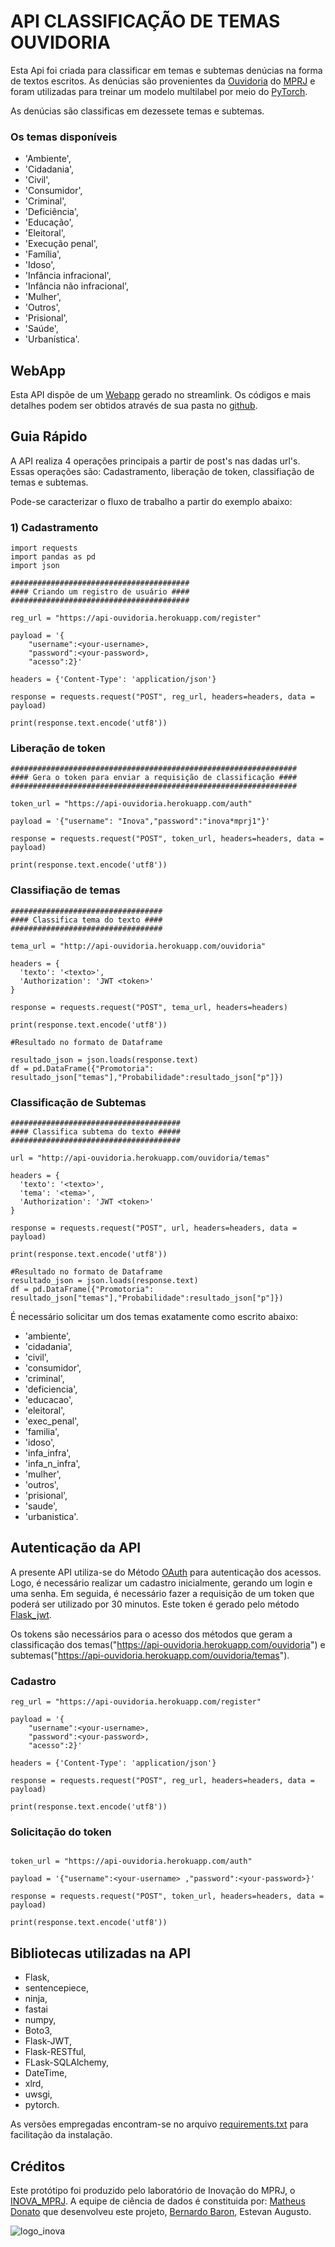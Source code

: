 

# API CLASSIFICAÇÃO DE TEMAS OUVIDORIA

Esta Api foi criada para classificar em temas e subtemas denúcias na forma de textos escritos. As denúcias são provenientes da [Ouvidoria](https://www.mprj.mp.br/comunicacao/ouvidoria) do [MPRJ](http://www.mprj.mp.br/) e foram utilizadas para treinar um modelo multilabel por meio do [PyTorch](https://pytorch.org/).

As denúcias são classificas em dezessete temas e subtemas.

### Os temas disponíveis

* 'Ambiente',
* 'Cidadania',
* 'Civil',
* 'Consumidor',
* 'Criminal',
* 'Deficiência',
* 'Educação',
* 'Eleitoral',
* 'Execução penal',
* 'Família',
* 'Idoso',
* 'Infância infracional',
* 'Infância não infracional',
* 'Mulher',
* 'Outros',
* 'Prisional',
* 'Saúde',
* 'Urbanística'.

## WebApp

Esta API dispõe de um [Webapp](https://app-ouvidoria-subtemas.herokuapp.com/) gerado no streamlink. Os códigos e mais detalhes podem ser obtidos através de sua pasta no [github](https://github.com/matheus-donato/APP_OUVIDORIA).



## Guia Rápido

A API realiza 4 operações principais a partir de post's nas dadas url's. Essas operações são: Cadastramento, liberação de token, classifiação de temas e subtemas.

Pode-se caracterizar o fluxo de trabalho a partir do exemplo abaixo:

### 1) Cadastramento
```
import requests
import pandas as pd
import json

```

```
########################################
#### Criando um registro de usuário ####
########################################

reg_url = "https://api-ouvidoria.herokuapp.com/register"

payload = '{
    "username":<your-username>,
    "password":<your-password>,
    "acesso":2}'

headers = {'Content-Type': 'application/json'}

response = requests.request("POST", reg_url, headers=headers, data = payload)

print(response.text.encode('utf8'))

```
### Liberação de token

```
################################################################
#### Gera o token para enviar a requisição de classificação ####
################################################################

token_url = "https://api-ouvidoria.herokuapp.com/auth"

payload = '{"username": "Inova","password":"inova*mprj1"}'

response = requests.request("POST", token_url, headers=headers, data = payload)

print(response.text.encode('utf8'))

```
### Classifiação de temas
```
##################################
#### Classifica tema do texto ####
##################################

tema_url = "http://api-ouvidoria.herokuapp.com/ouvidoria"

headers = {
  'texto': '<texto>',
  'Authorization': 'JWT <token>'
}

response = requests.request("POST", tema_url, headers=headers)

print(response.text.encode('utf8'))

#Resultado no formato de Dataframe

resultado_json = json.loads(response.text)
df = pd.DataFrame({"Promotoria": resultado_json["temas"],"Probabilidade":resultado_json["p"]})

```
### Classificação de Subtemas

```
######################################
#### Classifica subtema do texto #####
######################################

url = "http://api-ouvidoria.herokuapp.com/ouvidoria/temas"

headers = {
  'texto': '<texto>',
  'tema': '<tema>',
  'Authorization': 'JWT <token>'
}

response = requests.request("POST", url, headers=headers, data = payload)

print(response.text.encode('utf8'))

#Resultado no formato de Dataframe
resultado_json = json.loads(response.text)
df = pd.DataFrame({"Promotoria": resultado_json["temas"],"Probabilidade":resultado_json["p"]})
```

É necessário solicitar um dos temas exatamente como escrito abaixo:

* 'ambiente',
* 'cidadania',
* 'civil',
* 'consumidor',
* 'criminal',
* 'deficiencia',
* 'educacao',
* 'eleitoral',
* 'exec_penal',
* 'familia',
* 'idoso',
* 'infa_infra',
* 'infa_n_infra',
* 'mulher',
* 'outros',   
* 'prisional',     
* 'saude',
* 'urbanistica'.



## Autenticação da API

A presente API utiliza-se do Método [OAuth](https://en.wikipedia.org/wiki/OAuth) para autenticação dos acessos. Logo, é necessário realizar um cadastro inicialmente, gerando um login e uma senha. Em seguida, é necessário fazer a requisição de um token que poderá ser utilizado por 30 minutos. Este token é gerado pelo método [Flask_jwt](https://pythonhosted.org/Flask-JWT/). 

Os tokens são necessários para o acesso dos métodos que geram a classificação dos temas("https://api-ouvidoria.herokuapp.com/ouvidoria") e subtemas("https://api-ouvidoria.herokuapp.com/ouvidoria/temas").

### Cadastro

```
reg_url = "https://api-ouvidoria.herokuapp.com/register"

payload = '{
    "username":<your-username>,
    "password":<your-password>,
    "acesso":2}'

headers = {'Content-Type': 'application/json'}

response = requests.request("POST", reg_url, headers=headers, data = payload)

print(response.text.encode('utf8'))

```



### Solicitação do token
```

token_url = "https://api-ouvidoria.herokuapp.com/auth"

payload = '{"username":<your-username> ,"password":<your-password>}'

response = requests.request("POST", token_url, headers=headers, data = payload)

print(response.text.encode('utf8'))

```

## Bibliotecas utilizadas na API
* Flask,
* sentencepiece,
* ninja,
* fastai
* numpy,
* Boto3,
* Flask-JWT,
* Flask-RESTful,
* FLask-SQLAlchemy,
* DateTime,
* xlrd,
* uwsgi,
* pytorch.

As versões empregadas encontram-se no arquivo [requirements.txt](https://github.com/matheus-donato/API_OUVIDORIA/blob/master/requirements.txt) para facilitação da instalação.

## Créditos
Este protótipo foi produzido pelo laboratório de Inovação do MPRJ, o [INOVA_MPRJ](http://www.mprj.mp.br/inova).
A equipe de ciência de dados é constituida por:
[Matheus Donato](matheus.donato@mprj.mp.br) que desenvolveu este projeto,
[Bernardo Baron](bernardo.baron@mprj.mp.br),
Estevan Augusto.

![logo_inova](https://www.google.com/url?sa=i&url=http%3A%2F%2Fwww.mprj.mp.br%2Finova&psig=AOvVaw0rD3jaxoZ96HAQEoeKizzX&ust=1605367991210000&source=images&cd=vfe&ved=0CAIQjRxqFwoTCJDOi_nr_-wCFQAAAAAdAAAAABAO)


